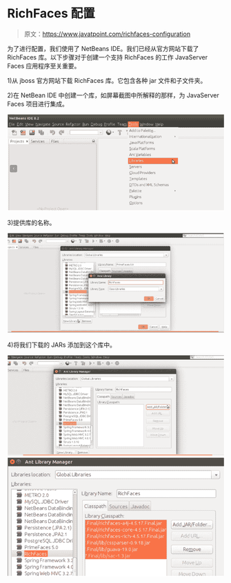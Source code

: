# RichFaces 配置

> 原文：<https://www.javatpoint.com/richfaces-configuration>

为了进行配置，我们使用了 NetBeans IDE。我们已经从官方网站下载了 RichFaces 库。以下步骤对于创建一个支持 RichFaces 的工作 JavaServer Faces 应用程序至关重要。

1)从 jboss 官方网站下载 RichFaces 库。它包含各种 jar 文件和子文件夹。

2)在 NetBean IDE 中创建一个库，如屏幕截图中所解释的那样，为 JavaServer Faces 项目进行集成。

![RichFaces Configuration 1](img/b807c040cdf50a374128084dc3b7f546.png)

3)提供库的名称。

![RichFaces Configuration 2](img/61c5eda44dc8cc2a5b969c77d95d5514.png)

4)将我们下载的 JARs 添加到这个库中。

![RichFaces Configuration 3](img/6b89f8ad159a2dda50ba264cb0abefef.png) ![RichFaces Configuration 4](img/aefd84af71d8d7e16058261f2b2de0e7.png)